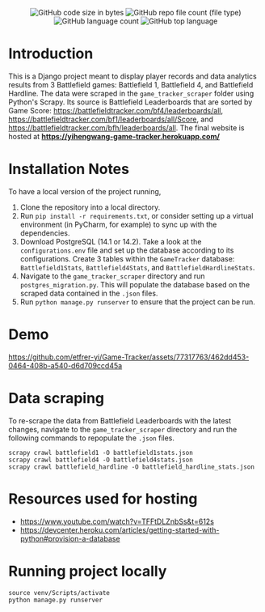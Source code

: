 <div align="center">

![GitHub code size in bytes](https://img.shields.io/github/languages/code-size/etfrer-yi/Game-Tracker?color=blue)
![GitHub repo file count (file type)](https://img.shields.io/github/directory-file-count/etfrer-yi/Game-Tracker?color=red)
![GitHub language count](https://img.shields.io/github/languages/count/etfrer-yi/Game-Tracker?color=purple)
![GitHub top language](https://img.shields.io/github/languages/top/etfrer-yi/Game-Tracker?color=orange)

</div>

# Introduction
This is a Django project meant to display player records and data analytics results from 3 Battlefield games: Battlefield 1, Battlefield 4, and Battlefield Hardline. The data were scraped in the `game_tracker_scraper` folder using Python's Scrapy. Its source is Battlefield Leaderboards that are sorted by Game Score: https://battlefieldtracker.com/bf4/leaderboards/all, https://battlefieldtracker.com/bf1/leaderboards/all/Score, and https://battlefieldtracker.com/bfh/leaderboards/all. The final website is hosted at **https://yihengwang-game-tracker.herokuapp.com/**   

# Installation Notes
To have a local version of the project running,
1. Clone the repository into a local directory.
2. Run `pip install -r requirements.txt`, or consider setting up a virtual environment (in PyCharm, for example) to sync up with the dependencies.
3. Download PostgreSQL (14.1 or 14.2). Take a look at the `configurations.env` file and set up the database according to its configurations. Create 3 tables within the `GameTracker` database: `Battlefield1Stats`, `Battlefield4Stats`, and `BattlefieldHardlineStats`.
4. Navigate to the `game_tracker_scraper` directory and run `postgres_migration.py`. This will populate the database based on the scraped data contained in the `.json` files.
5. Run `python manage.py runserver` to ensure that the project can be run. 

# Demo
https://github.com/etfrer-yi/Game-Tracker/assets/77317763/462dd453-0464-408b-a540-d6d709ccd45a


# Data scraping
To re-scrape the data from Battlefield Leaderboards with the latest changes, navigate to the `game_tracker_scraper` directory and run the following commands to repopulate the `.json` files.
```
scrapy crawl battlefield1 -O battlefield1stats.json
scrapy crawl battlefield4 -O battlefield4stats.json
scrapy crawl battlefield_hardline -O battlefield_hardline_stats.json
```

# Resources used for hosting
- https://www.youtube.com/watch?v=TFFtDLZnbSs&t=612s
- https://devcenter.heroku.com/articles/getting-started-with-python#provision-a-database

# Running project locally
```
source venv/Scripts/activate
python manage.py runserver
```
